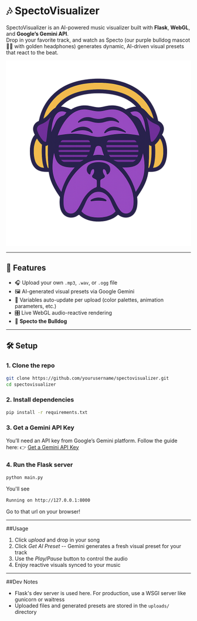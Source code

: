 # 🎶 SpectoVisualizer

SpectoVisualizer is an AI-powered music visualizer built with **Flask**, **WebGL**, and **Google’s Gemini API**.  
Drop in your favorite track, and watch as Specto (our purple bulldog mascot 🐶💜 with golden headphones) generates dynamic, AI-driven visual presets that react to the beat.  

![Specto Logo](static/dog.png)

---

## 🚀 Features
- 🎧 Upload your own `.mp3`, `.wav`, or `.ogg` file  
- 🖼️ AI-generated visual presets via Google Gemini  
- 🔮 Variables auto-update per upload (color palettes, animation parameters, etc.)  
- 🎛️ Live WebGL audio-reactive rendering  
- 🐶 **Specto the Bulldog**

---

## 🛠️ Setup

### 1. Clone the repo
```bash
git clone https://github.com/yourusername/spectovisualizer.git
cd spectovisualizer
```

### 2. Install dependencies
```bash
pip install -r requirements.txt
```
### 3. Get a Gemini API Key
You’ll need an API key from Google’s Gemini platform.
Follow the guide here: 👉 [Get a Gemini API Key](https://ai.google.dev/gemini-api/docs/api-key)

### 4. Run the Flask server
```bash
python main.py
```
You'll see
```bash
Running on http://127.0.0.1:8000
```
Go to that url on your browser!

---

##Usage
1. Click *upload* and drop in your song
2. Click *Get AI Preset* -- Gemini generates a fresh visual preset for your track
3. Use the *Play/Pause* button to control the audio
4. Enjoy reactive visuals synced to your music

---

##Dev Notes
- Flask's dev server is used here. For production, use a WSGI server like gunicorn or waitress
- Uploaded files and generated presets are stored in the ```uploads/``` directory

